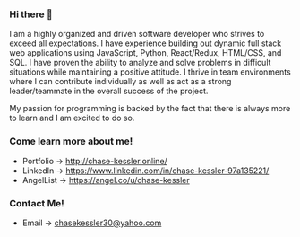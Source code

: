 ### Hi there 👋

I am a highly organized and driven software developer who strives to exceed all expectations. I have experience building out dynamic full stack web applications using JavaScript, Python, React/Redux, HTML/CSS, and SQL. I have proven the ability to analyze and solve problems in difficult situations while maintaining a positive attitude. I thrive in team environments where I can contribute individually as well as act as a strong leader/teammate in the overall success of the project.

My passion for programming is backed by the fact that there is always more to learn and I am excited to do so.

### Come learn more about me! 
- Portfolio -> http://chase-kessler.online/
- LinkedIn -> https://www.linkedin.com/in/chase-kessler-97a135221/
- AngelList -> https://angel.co/u/chase-kessler

### Contact Me!
- Email -> chasekessler30@yahoo.com
